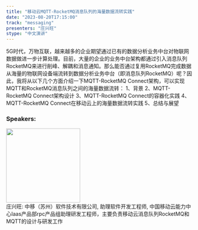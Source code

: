 ```yaml
---
title: "移动云MQTT-RocketMQ消息队列的海量数据流转实践"
date: "2023-08-20T17:15:00" 
track: "messaging"
presenters: "庄兴旺"
stype: "中文演讲"
---
```

5G时代，万物互联，越来越多的企业期望通过已有的数据分析业务中台对物联网数据做进一步计算处理。目前，大量的企业的业务中台架构都通过引入消息队列RocketMQ来进行削峰、解耦和消息通知。那么能否通过复用RocketMQ完成数据从海量的物联网设备端流转到数据分析业务中台（即消息队列RocketMQ）呢？因此，我将从以下几个方面介绍一下MQTT-RocketMQ Connect架构，可以实现MQTT和RocketMQ消息队列之间的海量数据流转：
1、背景
2、MQTT-RocketMQ Connect架构设计
3、MQTT-RocketMQ Connect的容器化实践
4、MQTT-RocketMQ Connect在移动云上的海量数据流转实践
5、总结与展望
 ### Speakers: 
 <img src="https://img.bagevent.com/resource/20230605/1641346040.jpg" width="200" /><br>庄兴旺: 中移（苏州）软件技术有限公司, 助理软件开发工程师, 中国移动云能力中心Iaas产品部rpc产品组助理研发工程师，主要负责移动云消息队列RocketMQ和MQTT的设计与研发工作
 <br><br>